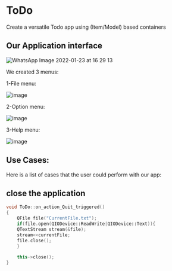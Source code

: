 # ToDo
Create a versatile Todo app using (Item/Model) based containers

Our Application interface
-
![WhatsApp Image 2022-01-23 at 16 29 13](https://user-images.githubusercontent.com/93820154/150686449-1540d657-8b0f-4068-b912-57d34569b0cb.jpeg)

We created 3 menus:

1-File menu:

![image](https://user-images.githubusercontent.com/93820154/150686525-abd74314-8a3f-4811-bc81-4c7574ca1b6f.png)

2-Option menu:

![image](https://user-images.githubusercontent.com/93820154/150686549-05a990b6-19c6-49c2-8db7-2c8437a8152a.png)

3-Help menu:

![image](https://user-images.githubusercontent.com/93820154/150686564-0018e59a-005d-4402-80e4-dff721ec936b.png)

Use Cases:
-
Here is a list of cases that the user could perform with our app:

close the application
-
```cpp
void ToDo::on_action_Quit_triggered()
{
    QFile file("CurrentFile.txt");
    if(file.open(QIODevice::ReadWrite|QIODevice::Text)){
    QTextStream stream(&file);
    stream<<currentFile;
    file.close();
    }
    
    this->close();
}
```

